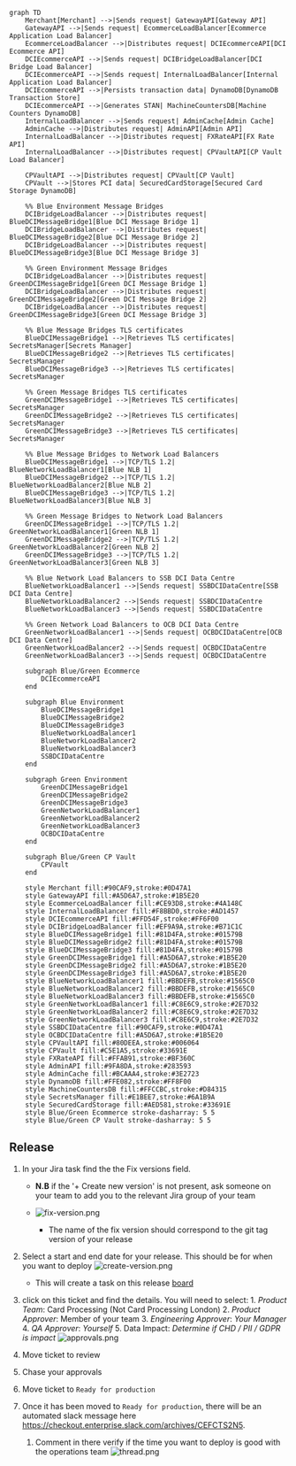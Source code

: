 ```mermaid
graph TD
    Merchant[Merchant] -->|Sends request| GatewayAPI[Gateway API]
    GatewayAPI -->|Sends request| EcommerceLoadBalancer[Ecommerce Application Load Balancer]
    EcommerceLoadBalancer -->|Distributes request| DCIEcommerceAPI[DCI Ecommerce API]
    DCIEcommerceAPI -->|Sends request| DCIBridgeLoadBalancer[DCI Bridge Load Balancer]
    DCIEcommerceAPI -->|Sends request| InternalLoadBalancer[Internal Application Load Balancer]
    DCIEcommerceAPI -->|Persists transaction data| DynamoDB[DynamoDB Transaction Store]
    DCIEcommerceAPI -->|Generates STAN| MachineCountersDB[Machine Counters DynamoDB]
    InternalLoadBalancer -->|Sends request| AdminCache[Admin Cache]
    AdminCache -->|Distributes request| AdminAPI[Admin API]
    InternalLoadBalancer -->|Distributes request| FXRateAPI[FX Rate API]
    InternalLoadBalancer -->|Distributes request| CPVaultAPI[CP Vault Load Balancer]
    
    CPVaultAPI -->|Distributes request| CPVault[CP Vault]
    CPVault -->|Stores PCI data| SecuredCardStorage[Secured Card Storage DynamoDB]
    
    %% Blue Environment Message Bridges
    DCIBridgeLoadBalancer -->|Distributes request| BlueDCIMessageBridge1[Blue DCI Message Bridge 1]
    DCIBridgeLoadBalancer -->|Distributes request| BlueDCIMessageBridge2[Blue DCI Message Bridge 2]
    DCIBridgeLoadBalancer -->|Distributes request| BlueDCIMessageBridge3[Blue DCI Message Bridge 3]
    
    %% Green Environment Message Bridges
    DCIBridgeLoadBalancer -->|Distributes request| GreenDCIMessageBridge1[Green DCI Message Bridge 1]
    DCIBridgeLoadBalancer -->|Distributes request| GreenDCIMessageBridge2[Green DCI Message Bridge 2]
    DCIBridgeLoadBalancer -->|Distributes request| GreenDCIMessageBridge3[Green DCI Message Bridge 3]
    
    %% Blue Message Bridges TLS certificates
    BlueDCIMessageBridge1 -->|Retrieves TLS certificates| SecretsManager[Secrets Manager]
    BlueDCIMessageBridge2 -->|Retrieves TLS certificates| SecretsManager
    BlueDCIMessageBridge3 -->|Retrieves TLS certificates| SecretsManager
    
    %% Green Message Bridges TLS certificates
    GreenDCIMessageBridge1 -->|Retrieves TLS certificates| SecretsManager
    GreenDCIMessageBridge2 -->|Retrieves TLS certificates| SecretsManager
    GreenDCIMessageBridge3 -->|Retrieves TLS certificates| SecretsManager
    
    %% Blue Message Bridges to Network Load Balancers
    BlueDCIMessageBridge1 -->|TCP/TLS 1.2| BlueNetworkLoadBalancer1[Blue NLB 1]
    BlueDCIMessageBridge2 -->|TCP/TLS 1.2| BlueNetworkLoadBalancer2[Blue NLB 2]
    BlueDCIMessageBridge3 -->|TCP/TLS 1.2| BlueNetworkLoadBalancer3[Blue NLB 3]
    
    %% Green Message Bridges to Network Load Balancers
    GreenDCIMessageBridge1 -->|TCP/TLS 1.2| GreenNetworkLoadBalancer1[Green NLB 1]
    GreenDCIMessageBridge2 -->|TCP/TLS 1.2| GreenNetworkLoadBalancer2[Green NLB 2]
    GreenDCIMessageBridge3 -->|TCP/TLS 1.2| GreenNetworkLoadBalancer3[Green NLB 3]
    
    %% Blue Network Load Balancers to SSB DCI Data Centre
    BlueNetworkLoadBalancer1 -->|Sends request| SSBDCIDataCentre[SSB DCI Data Centre]
    BlueNetworkLoadBalancer2 -->|Sends request| SSBDCIDataCentre
    BlueNetworkLoadBalancer3 -->|Sends request| SSBDCIDataCentre
    
    %% Green Network Load Balancers to OCB DCI Data Centre
    GreenNetworkLoadBalancer1 -->|Sends request| OCBDCIDataCentre[OCB DCI Data Centre]
    GreenNetworkLoadBalancer2 -->|Sends request| OCBDCIDataCentre
    GreenNetworkLoadBalancer3 -->|Sends request| OCBDCIDataCentre
    
    subgraph Blue/Green Ecommerce
        DCIEcommerceAPI
    end
    
    subgraph Blue Environment
        BlueDCIMessageBridge1
        BlueDCIMessageBridge2
        BlueDCIMessageBridge3
        BlueNetworkLoadBalancer1
        BlueNetworkLoadBalancer2
        BlueNetworkLoadBalancer3
        SSBDCIDataCentre
    end
    
    subgraph Green Environment
        GreenDCIMessageBridge1
        GreenDCIMessageBridge2
        GreenDCIMessageBridge3
        GreenNetworkLoadBalancer1
        GreenNetworkLoadBalancer2
        GreenNetworkLoadBalancer3
        OCBDCIDataCentre
    end
    
    subgraph Blue/Green CP Vault
        CPVault
    end
    
    style Merchant fill:#90CAF9,stroke:#0D47A1
    style GatewayAPI fill:#A5D6A7,stroke:#1B5E20
    style EcommerceLoadBalancer fill:#CE93D8,stroke:#4A148C
    style InternalLoadBalancer fill:#F8BBD0,stroke:#AD1457
    style DCIEcommerceAPI fill:#FFD54F,stroke:#FF6F00
    style DCIBridgeLoadBalancer fill:#EF9A9A,stroke:#B71C1C
    style BlueDCIMessageBridge1 fill:#81D4FA,stroke:#01579B
    style BlueDCIMessageBridge2 fill:#81D4FA,stroke:#01579B
    style BlueDCIMessageBridge3 fill:#81D4FA,stroke:#01579B
    style GreenDCIMessageBridge1 fill:#A5D6A7,stroke:#1B5E20
    style GreenDCIMessageBridge2 fill:#A5D6A7,stroke:#1B5E20
    style GreenDCIMessageBridge3 fill:#A5D6A7,stroke:#1B5E20
    style BlueNetworkLoadBalancer1 fill:#BBDEFB,stroke:#1565C0
    style BlueNetworkLoadBalancer2 fill:#BBDEFB,stroke:#1565C0
    style BlueNetworkLoadBalancer3 fill:#BBDEFB,stroke:#1565C0
    style GreenNetworkLoadBalancer1 fill:#C8E6C9,stroke:#2E7D32
    style GreenNetworkLoadBalancer2 fill:#C8E6C9,stroke:#2E7D32
    style GreenNetworkLoadBalancer3 fill:#C8E6C9,stroke:#2E7D32
    style SSBDCIDataCentre fill:#90CAF9,stroke:#0D47A1
    style OCBDCIDataCentre fill:#A5D6A7,stroke:#1B5E20
    style CPVaultAPI fill:#80DEEA,stroke:#006064
    style CPVault fill:#C5E1A5,stroke:#33691E
    style FXRateAPI fill:#FFAB91,stroke:#BF360C
    style AdminAPI fill:#9FA8DA,stroke:#283593
    style AdminCache fill:#BCAAA4,stroke:#3E2723
    style DynamoDB fill:#FFE082,stroke:#FF8F00
    style MachineCountersDB fill:#FFCCBC,stroke:#D84315
    style SecretsManager fill:#E1BEE7,stroke:#6A1B9A
    style SecuredCardStorage fill:#AED581,stroke:#33691E
    style Blue/Green Ecommerce stroke-dasharray: 5 5
    style Blue/Green CP Vault stroke-dasharray: 5 5

```


## Release 
1. In your Jira task find the the Fix versions field.
	- **N.B** if the '+ Create new version' is not present, ask someone on your team to add you to the relevant Jira group of your team
	- ![fix-version.png](fix-version.png)

		- The name of the fix version should correspond to the git tag version of your release
			
2. Select a start and end date for your release. This should be for when you want to deploy
	![create-version.png](create-version.png)
	- This will create a task on this release [board](https://checkout.atlassian.net/jira/software/c/projects/RELEASE/boards/122?assignee=5db6c0fd8704ba0dab23e23e&assignee=unassigned&assignee=712020%3A0f1be2c5-9b9b-4e90-9d75-2536f1306a27)

3. click on this ticket and find the details. You will need to select:
				1. *Product Team*: Card Processing (Not Card Processing London)
				2. *Product Approver*: Member of your team 
				3. *Engineering Approver*: *Your Manager*
				4. *QA Approver*: *Yourself*
				5. Data Impact: *Determine if  CHD / PII / GDPR is impact*
	![approvals.png](approvals.png)
4. Move ticket to review
5. Chase your approvals
6. Move ticket to `Ready for production`
7. Once it has been moved to `Ready for production`, there will be an automated slack message here https://checkout.enterprise.slack.com/archives/CEFCTS2N5. 
	1. Comment in there verify if the time you want to deploy is good with the operations team
	  ![thread.png](thread.png)